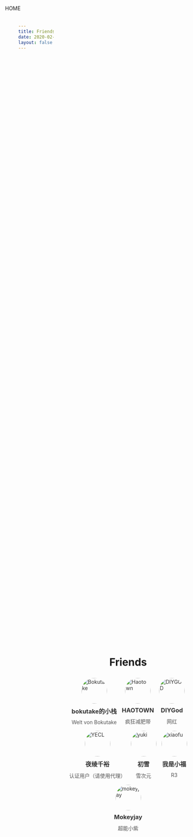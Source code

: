 ```yaml
---
title: Friends
date: 2020-02-19 23:48:12
layout: false
---
```


<!DOCTYPE html>
<html lang="en">
<head>
    <meta charset="UTF-8">
    <meta name="viewport" content="width=device-width, initial-scale=1.0">
    <title>Friends</title>
    <style>
:root{
    font-family:serif;
}
main {
    display: flex;
    flex-direction: column;
    align-items: center;
    align-self: center;
    margin: -15% 0 0 0;
}
a{
    color:#333;
    text-decoration:none;
}
article.friends {
    display: flex;
    margin: 0.5em;
    flex-direction: column;
}
img.avatar {border-radius: 100%;width: 5em;height: 5em;align-self: center;}
.friends-container {
    display: flex;
    width: fit-content;
    align-content: center;
    justify-content: center;
    flex-wrap: wrap;
}
.friends h3 {
    margin: 0.5em auto;
}
.friends figure {
    margin: 0.1em auto;
    color: #555;
}
h1 {
    width: fit-content;
}
body {
    display: flex;
    min-height: 100vh;
    margin: 0;
    justify-content: center;
}
.home-button {
    position: fixed;
    left: 1em;
    top: 1em;
}</style>
</head>
<body>
    <div class="home-button" onclick="location.href = '/'">HOME</div>
    <main>
        <h1>Friends</h1>
        <div class="friends-container">
            <a href="https://bokutake.com"><article class="friends">
                <img src="https://secure.gravatar.com/avatar/86ef10df2865daf36471371b8260e138?s=100" alt="Bokutake" class="avatar">
                <h3>bokutake的小栈</h3>
                <figure>Welt von Bokutake</figure>
            </article></a>
            <a href="https://haotown.cn/"><article class="friends">
                <img src="https://secure.gravatar.com/avatar/d0b3bc8c616d20b72ba5d59a7a1c6c79?s=100" alt="Haotown" class="avatar">
                <h3>HAOTOWN</h3>
                <figure>疯狂减肥带</figure>
            </article></a><a href="https://diygod.me/"><article class="friends">
                <img src="https://cdn.jsdelivr.net/gh/DIYgod/diygod.me@gh-pages/images/DIYgod.jpg" alt="DIYGOD " class="avatar" width="100" height="100">
                <h3>DIYGod</h3>
                <figure>网红</figure>
            </article></a><a href="https://yecl.net/"><article class="friends">
                <img src="https://i.loli.net/2020/03/18/OUNRqcV62gatu8M.png" alt="YECL" class="avatar" width="100" height="100">
                <h3>夜绫千裕</h3>
                <figure>认证用户（请使用代理）</figure>
            </article></a><a href="https://yuki.yuki233.com/"><article class="friends">
                <img src="https://i.loli.net/2020/03/20/AsjGK1p3XxNyDZk.png" alt="yuki" class="avatar" width="100" height="100">
                <h3>初雪</h3>
                <figure>雪次元</figure>
            </article></a><a href="https://woshixiaofu666.github.io/"><article class="friends">
                <img src="https://i.loli.net/2019/12/10/uqBgf2D3Hpzdr6x.jpg" alt="xiaofu" class="avatar" width="100" height="100">
                <h3>我是小福</h3>
                <figure>R3</figure>
            </article></a><a href="https://www.mokeyjay.com/"><article class="friends">
                <img src="https://www.mokeyjay.com/headimg.png" alt="mokeyjay" class="avatar" width="100" height="100">
                <h3>Mokeyjay</h3>
                <figure>超能小紫</figure>
            </article></a>
        </div>
    </main> 
</body>
</html>